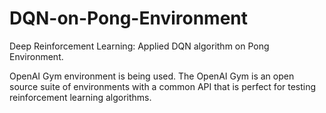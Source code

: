 # DQN-on-Pong-Environment
Deep Reinforcement Learning: Applied DQN algorithm on Pong Environment. 

OpenAI Gym environment is being used. The OpenAI Gym is an open source suite of environments with a common API
that is perfect for testing reinforcement learning algorithms.
